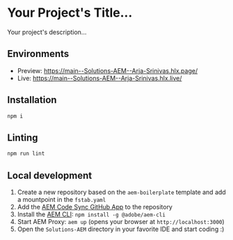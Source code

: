 # Your Project's Title...
Your project's description...

## Environments
- Preview: https://main--Solutions-AEM--Arja-Srinivas.hlx.page/
- Live: https://main--Solutions-AEM--Arja-Srinivas.hlx.live/

## Installation

```sh
npm i
```

## Linting

```sh
npm run lint
```

## Local development

1. Create a new repository based on the `aem-boilerplate` template and add a mountpoint in the `fstab.yaml`
1. Add the [AEM Code Sync GitHub App](https://github.com/apps/aem-code-sync) to the repository
1. Install the [AEM CLI](https://github.com/adobe/helix-cli): `npm install -g @adobe/aem-cli`
1. Start AEM Proxy: `aem up` (opens your browser at `http://localhost:3000`)
1. Open the `Solutions-AEM` directory in your favorite IDE and start coding :)
